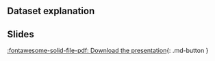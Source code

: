 ## Dataset explanation

## Slides
[:fontawesome-solid-file-pdf: Download the presentation](../assets/pdf/introduction.pdf){: .md-button }

